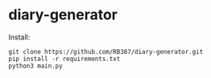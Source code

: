 # diary-generator
Install:
```
git clone https://github.com/RB387/diary-generator.git
pip install -r requirements.txt
python3 main.py
```
